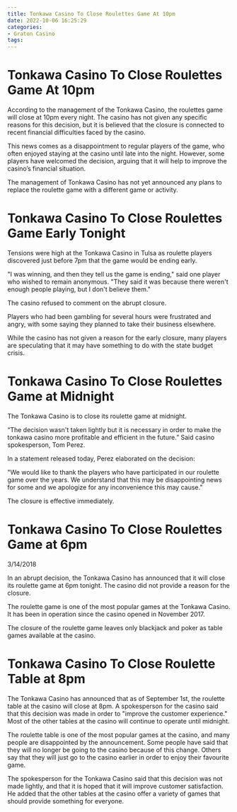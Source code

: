 ```yaml
---
title: Tonkawa Casino To Close Roulettes Game At 10pm
date: 2022-10-06 16:25:29
categories:
- Graton Casino
tags:
---
```



#  Tonkawa Casino To Close Roulettes Game At 10pm

According to the management of the Tonkawa Casino, the roulettes game will close at 10pm every night. The casino has not given any specific reasons for this decision, but it is believed that the closure is connected to recent financial difficulties faced by the casino.

This news comes as a disappointment to regular players of the game, who often enjoyed staying at the casino until late into the night. However, some players have welcomed the decision, arguing that it will help to improve the casino’s financial situation.

The management of Tonkawa Casino has not yet announced any plans to replace the roulette game with a different game or activity.

#  Tonkawa Casino To Close Roulettes Game Early Tonight

Tensions were high at the Tonkawa Casino in Tulsa as roulette players discovered just before 7pm that the game would be ending early.

"I was winning, and then they tell us the game is ending," said one player who wished to remain anonymous. "They said it was because there weren't enough people playing, but I don't believe them."

The casino refused to comment on the abrupt closure.

Players who had been gambling for several hours were frustrated and angry, with some saying they planned to take their business elsewhere.

While the casino has not given a reason for the early closure, many players are speculating that it may have something to do with the state budget crisis.

#  Tonkawa Casino To Close Roulettes Game at Midnight

The Tonkawa Casino is to close its roulette game at midnight.

“The decision wasn't taken lightly but it is necessary in order to make the tonkawa casino more profitable and efficient in the future.” Said casino spokesperson, Tom Perez.

In a statement released today, Perez elaborated on the decision:

"We would like to thank the players who have participated in our roulette game over the years. We understand that this may be disappointing news for some and we apologize for any inconvenience this may cause."

The closure is effective immediately.

#  Tonkawa Casino To Close Roulettes Game at 6pm

3/14/2018

In an abrupt decision, the Tonkawa Casino has announced that it will close its roulette game at 6pm tonight. The casino did not provide a reason for the closure.

The roulette game is one of the most popular games at the Tonkawa Casino. It has been in operation since the casino opened in November 2017.

The closure of the roulette game leaves only blackjack and poker as table games available at the casino.

#  Tonkawa Casino To Close Roulette Table at 8pm

The Tonkawa Casino has announced that as of September 1st, the roulette table at the casino will close at 8pm. A spokesperson for the casino said that this decision was made in order to "improve the customer experience." Most of the other tables at the casino will continue to operate until midnight.

The roulette table is one of the most popular games at the casino, and many people are disappointed by the announcement. Some people have said that they will no longer be going to the casino because of this change. Others say that they will just go to the casino earlier in order to enjoy their favourite game.

The spokesperson for the Tonkawa Casino said that this decision was not made lightly, and that it is hoped that it will improve customer satisfaction. He added that the other tables at the casino offer a variety of games that should provide something for everyone.